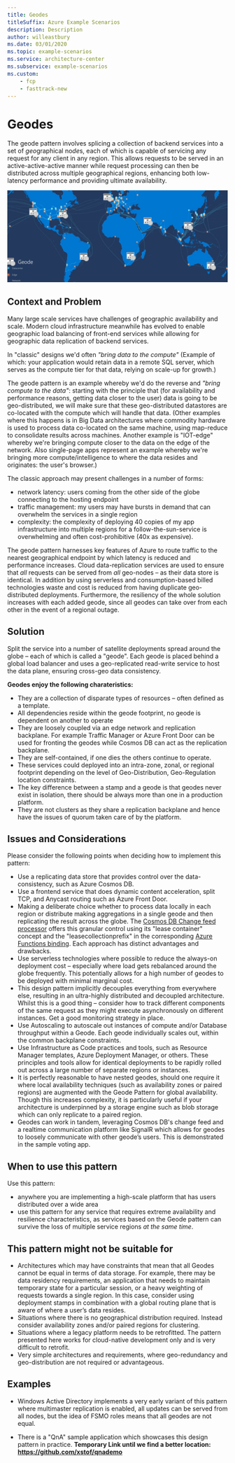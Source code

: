 ```yaml
---
title: Geodes
titleSuffix: Azure Example Scenarios
description: Description
author: willeastbury
ms.date: 03/01/2020
ms.topic: example-scenarios
ms.service: architecture-center
ms.subservice: example-scenarios
ms.custom:
    - fcp
    - fasttrack-new
---
```


# Geodes

The geode pattern involves splicing a collection of backend services into a set of *geo*graphical no*de*s, each of which is capable of servicing any request for any client in any region. This allows requests to be served in an active-active-active manner while request processing can then be distributed across multiple geographical regions, enhancing both low-latency performance and providing ultimate availability.

![geode-overview](./images/geode.jpg)

## Context and Problem

Many large scale services have challenges of geographic availability and scale. Modern cloud infrastructure meanwhile has evolved to enable geographic load balancing of front-end services while allowing for geographic data replication of backend services.

In "classic" designs we'd often *"bring data to the compute"*  (Example of which: your application would retain data in a remote SQL server, which serves as the compute tier for that data, relying on scale-up for growth.)

The geode pattern is an example whereby we'd do the reverse and *"bring compute to the data"*: starting with the principle that (for availability and performance reasons, getting data closer to the user) data is going to be geo-distributed, we will make sure that these geo-distributed datastores are co-located with the compute which will handle that data.  (Other examples where this happens is in Big Data architectures where commodity hardware is used to process data co-located on the same machine, using map-reduce to consolidate results across machines.  Another example is "IOT-edge" whereby we're bringing compute closer to the data on the edge of the network.  Also single-page apps represent an example whereby we're bringing more compute/intelligence to where the data resides and originates: the user's browser.)

The classic approach may present challenges in a number of forms: 
- network latency: users coming from the other side of the globe connecting to the hosting endpoint
- traffic management: my users may have bursts in demand that can overwhelm the services in a single region
- complexity: the complexity of deploying 40 copies of my app infrastructure into multiple regions for a follow-the-sun-service is overwhelming and often cost-prohibitive (40x as expensive).

The geode pattern harnesses key features of Azure to route traffic to the nearest geographical endpoint by which latency is reduced and performance increases. Cloud data-replication services are used to ensure that _all_ requests can be served from _all_ geo-nodes – as their data store is identical.  In addition by using serverless and consumption-based billed technologies waste and cost is reduced from having duplicate geo-distributed deployments. Furthermore, the resiliency of the whole solution increases with each added geode, since all geodes can take over from each other in the event of a regional outage.

## Solution

Split the service into a number of satellite deployments spread around the globe – each of which is called a "geode".  Each geode is placed behind a global load balancer and uses a geo-replicated read-write service to host the data plane, ensuring cross-geo data consistency.

**Geodes enjoy the following charateristics:**
- They are a collection of disparate types of resources – often defined as a template.
- All dependencies reside within the geode footprint, no geode is dependent on another to operate
- They are loosely coupled via an edge network and replication backplane. For example Traffic Manager or Azure Front Door can be used for fronting the geodes while Cosmos DB can act as the replication backplane.
- They are self-contained, if one dies the others continue to operate.
- These services could deployed into an intra-zone, zonal, or regional footprint depending on the level of Geo-Distribution, Geo-Regulation location constraints.
- The key difference between a stamp and a geode is that geodes never exist in isolation, there should be always more than one in a production platform.
- They are not clusters as they share a replication backplane and hence have the issues of quorum taken care of by the platform.

## Issues and Considerations

Please consider the following points when deciding how to implement this pattern:
- Use a replicating data store that provides control over the data-consistency, such as Azure Cosmos DB. 
- Use a frontend service that does dynamic content acceleration, split TCP, and Anycast routing such as Azure Front Door.
- Making a deliberate choice whether to process data locally in each region or distribute making aggregations in a single geode and then replicating the result across the globe.  The [Cosmos DB Change feed processor](https://docs.microsoft.com/en-us/azure/cosmos-db/change-feed-processor) offers this granular control using its "lease container" concept and the "leasecollectionprefix" in the corresponding [Azure Functions binding](https://docs.microsoft.com/en-us/azure/cosmos-db/change-feed-functions).  Each approach has distinct advantages and drawbacks.
- Use serverless technologies where possible to reduce the always-on deployment cost – especially where load gets rebalanced around the globe frequently. This potentially allows for a high number of geodes to be deployed with minimal marginal cost.
- This design pattern implicitly decouples everything from everywhere else, resulting in an ultra-highly distributed and decoupled architecture. Whilst this is a good thing – consider how to track different components of the same request as they might execute asynchronously on different instances.  Get a good monitoring strategy in place.
- Use Autoscaling to autoscale out instances of compute and/or Database throughput within a Geode.  Each geode individually scales out, within the common backplane constraints.
- Use Infrastructure as Code practices and tools, such as Resource Manager templates, Azure Deployment Manager, or others. These principles and tools allow for identical deployments to be rapidly rolled out across a large number of separate regions or instances.
- It is perfectly reasonable to have nested geodes, should one require it where local availability techniques (such as availability zones or paired regions) are augmented with the Geode Pattern for global availability. Though this increases complexity, it is particularly useful if your architecture is underpinned by a storage engine such as blob storage which can only replicate to a paired region.
- Geodes can work in tandem, leveraging Cosmos DB's change feed and a realtime communication platform like SignalR which allows for geodes to loosely communicate with other geode’s users. This is demonstrated in the sample voting app.

## When to use this pattern

Use this pattern: 
- anywhere you are implementing a high-scale platform that has users distributed over a wide area
- use this pattern for any service that requires extreme availability and resilience characteristics, as services based on the Geode pattern can survive the loss of multiple service regions *at the same time*.

## This pattern might not be suitable for

- Architectures which may have constraints that mean that all Geodes cannot be equal in terms of data storage. For example, there may be data residency requirements, an application that needs to maintain temporary state for a particular session, or a heavy weighting of requests towards a single region. In this case, consider using deployment stamps in combination with a global routing plane that is aware of where a user’s data resides.
- Situations where there is no geographical distribution required.  Instead consider availability zones and/or paired regions for clustering.
- Situations where a legacy platform needs to be retrofitted.  The pattern presented here works for cloud-native development only and is very difficult to retrofit.
- Very simple architectures and requirements, where geo-redundancy and geo-distribution are not required or advantageous.

## Examples

- Windows Active Directory implements a very early variant of this pattern where multimaster replication is enabled, all updates can be served from all nodes, but the idea of FSMO roles means that all geodes are not equal.

- There is a "QnA" sample application which showcases this design pattern in practice.  **Temporary Link until we find a better location: https://github.com/xstof/qnademo**




